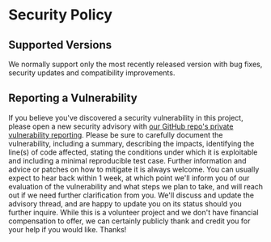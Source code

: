 # Security Policy


## Supported Versions

We normally support only the most recently released version with bug fixes, security updates and compatibility improvements.


## Reporting a Vulnerability

If you believe you've discovered a security vulnerability in this project, please open a new security advisory with [our GitHub repo's private vulnerability reporting](https://github.com/spyder-ide/qtconsole/security/advisories/new).
Please be sure to carefully document the vulnerability, including a summary, describing the impacts, identifying the line(s) of code affected, stating the conditions under which it is exploitable and including a minimal reproducible test case.
Further information and advice or patches on how to mitigate it is always welcome.
You can usually expect to hear back within 1 week, at which point we'll inform you of our evaluation of the vulnerability and what steps we plan to take, and will reach out if we need further clarification from you.
We'll discuss and update the advisory thread, and are happy to update you on its status should you further inquire.
While this is a volunteer project and we don't have financial compensation to offer, we can certainly publicly thank and credit you for your help if you would like.
Thanks!
